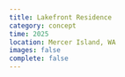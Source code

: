 ```yaml
---
title: Lakefront Residence
category: concept
time: 2025
location: Mercer Island, WA
images: false
complete: false
---
```

